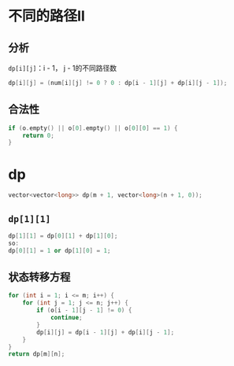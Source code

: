 # 不同的路径II

## 分析

`dp[i][j]`：i - 1， j - 1的不同路径数

```cpp
dp[i][j] = (num[i][j] != 0 ? 0 : dp[i - 1][j] + dp[i][j - 1]);
```

## 合法性

```cpp
if (o.empty() || o[0].empty() || o[0][0] == 1) {
    return 0;
}
```

# dp

```cpp
vector<vector<long>> dp(m + 1, vector<long>(n + 1, 0));
```

## `dp[1][1]`

```cpp
dp[1][1] = dp[0][1] + dp[1][0];
so:
dp[0][1] = 1 or dp[1][0] = 1;
```

## 状态转移方程

```cpp
for (int i = 1; i <= m; i++) {
    for (int j = 1; j <= n; j++) {
        if (o[i - 1][j - 1] != 0) {
            continue;
        }
        dp[i][j] = dp[i - 1][j] + dp[i][j - 1];
    }
}
return dp[m][n];
```

